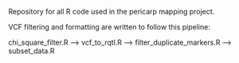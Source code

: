 Repository for all R code used in the pericarp mapping project.

VCF filtering and formatting are written to follow this pipeline:

chi_square_filter.R --> vcf_to_rqtl.R --> filter_duplicate_markers.R --> subset_data.R
